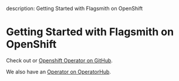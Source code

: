 description: Getting Started with Flagsmith on OpenShift

# Getting Started with Flagsmith on OpenShift

Check out or [Openshift Operator on GitHub](https://github.com/Flagsmith/flagsmith-operator).

We also have an [Operator on OperatorHub](https://operatorhub.io/operator/flagsmith).
